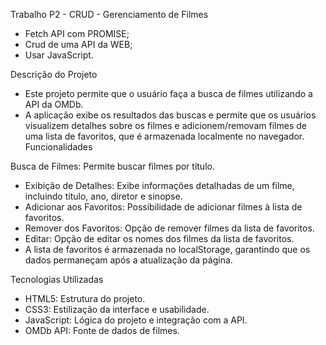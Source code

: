 Trabalho P2 - CRUD - Gerenciamento de Filmes

- Fetch API com PROMISE;
- Crud de uma API da WEB;
- Usar JavaScript.

Descrição do Projeto
- Este projeto permite que o usuário faça a busca de filmes utilizando a API da OMDb. 
- A aplicação exibe os resultados das buscas e permite que os usuários visualizem detalhes sobre os filmes e adicionem/removam filmes de uma lista de favoritos, que é armazenada localmente no navegador.
Funcionalidades

Busca de Filmes: Permite buscar filmes por título.
- Exibição de Detalhes: Exibe informações detalhadas de um filme, incluindo título, ano, diretor e sinopse.
- Adicionar aos Favoritos: Possibilidade de adicionar filmes à lista de favoritos.
- Remover dos Favoritos: Opção de remover filmes da lista de favoritos.
- Editar: Opção de editar os nomes dos filmes da lista de favoritos.
- A lista de favoritos é armazenada no localStorage, garantindo que os dados permaneçam após a atualização da página.

Tecnologias Utilizadas
- HTML5: Estrutura do projeto.
- CSS3: Estilização da interface e usabilidade.
- JavaScript: Lógica do projeto e integração com a API.
- OMDb API: Fonte de dados de filmes.
